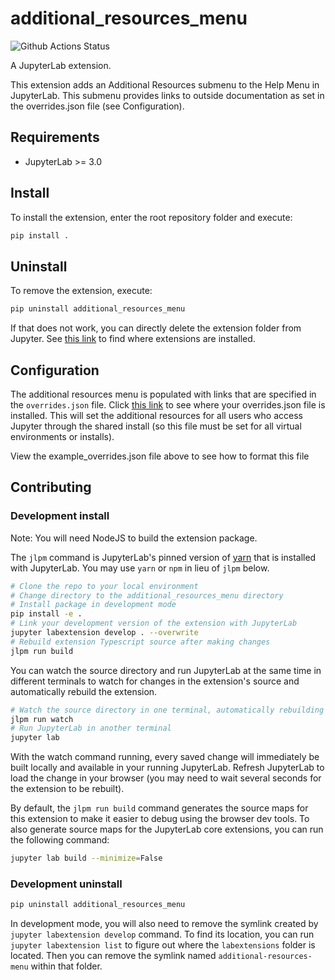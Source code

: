# additional_resources_menu

![Github Actions Status](https://github.com/github_username/additional_resources_menu/workflows/Build/badge.svg)

A JupyterLab extension.

This extension adds an Additional Resources submenu to the Help Menu in JupyterLab. This submenu provides links to 
outside documentation as set in the overrides.json file (see Configuration).


## Requirements

* JupyterLab >= 3.0

## Install

To install the extension, enter the root repository folder and execute:

```bash
pip install .
```

## Uninstall

To remove the extension, execute:

```bash
pip uninstall additional_resources_menu
```

If that does not work, you can directly delete the extension folder from Jupyter. See
<a href="https://jupyterlab.readthedocs.io/en/latest/user/directories.html#extensions">this link</a>
to find where extensions are installed.

## Configuration

The additional resources menu is populated with links that are specified in the `overrides.json` file. Click 
<a href="https://jupyterlab.readthedocs.io/en/latest/user/directories.html#overrides-json">this link</a> 
to see where your overrides.json file is installed. This will set the additional resources for all users who
access Jupyter through the shared install (so this file must be set for all virtual environments or installs).

View the example_overrides.json file above to see how to format this file


## Contributing

### Development install

Note: You will need NodeJS to build the extension package.

The `jlpm` command is JupyterLab's pinned version of
[yarn](https://yarnpkg.com/) that is installed with JupyterLab. You may use
`yarn` or `npm` in lieu of `jlpm` below.

```bash
# Clone the repo to your local environment
# Change directory to the additional_resources_menu directory
# Install package in development mode
pip install -e .
# Link your development version of the extension with JupyterLab
jupyter labextension develop . --overwrite
# Rebuild extension Typescript source after making changes
jlpm run build
```

You can watch the source directory and run JupyterLab at the same time in different terminals to watch for changes in the extension's source and automatically rebuild the extension.

```bash
# Watch the source directory in one terminal, automatically rebuilding when needed
jlpm run watch
# Run JupyterLab in another terminal
jupyter lab
```

With the watch command running, every saved change will immediately be built locally and available in your running JupyterLab. Refresh JupyterLab to load the change in your browser (you may need to wait several seconds for the extension to be rebuilt).

By default, the `jlpm run build` command generates the source maps for this extension to make it easier to debug using the browser dev tools. To also generate source maps for the JupyterLab core extensions, you can run the following command:

```bash
jupyter lab build --minimize=False
```

### Development uninstall

```bash
pip uninstall additional_resources_menu
```

In development mode, you will also need to remove the symlink created by `jupyter labextension develop`
command. To find its location, you can run `jupyter labextension list` to figure out where the `labextensions`
folder is located. Then you can remove the symlink named `additional-resources-menu` within that folder.
